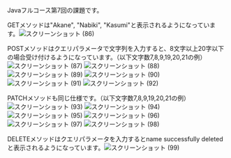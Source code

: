 Javaフルコース第7回の課題です。

GETメソッドは"Akane", "Nabiki", "Kasumi"と表示されるようになっています。![スクリーンショット (86)](https://user-images.githubusercontent.com/111167638/200169353-12beefcc-79f6-4171-94c0-faba2ce585d7.png)

POSTメソッドはクエリパラメータで文字列を入力すると、8文字以上20字以下の場合受け付けるようになっています。（以下文字数7,8,9,19,20,21の例）
![スクリーンショット (87)](https://user-images.githubusercontent.com/111167638/200169402-6c38d956-b014-441e-a11b-b38331250284.png)
![スクリーンショット (88)](https://user-images.githubusercontent.com/111167638/200169403-cd4ba7a7-72e7-4fc3-8d3d-f776c74fedf9.png)
![スクリーンショット (89)](https://user-images.githubusercontent.com/111167638/200169404-98797a61-d6db-42df-a33c-0298b8c45e40.png)
![スクリーンショット (90)](https://user-images.githubusercontent.com/111167638/200169405-66edd3e7-75c9-4d00-b527-181ccf1a0a9a.png)
![スクリーンショット (91)](https://user-images.githubusercontent.com/111167638/200169407-b6305415-acc1-4872-a3b2-f807337fc72d.png)
![スクリーンショット (92)](https://user-images.githubusercontent.com/111167638/200169400-0d27072b-d337-4330-83e7-d735999f2580.png)

PATCHメソッドも同じ仕様です。（以下文字数7,8,9,19,20,21の例）![スクリーンショット (93)](https://user-images.githubusercontent.com/111167638/200169535-04088cf2-46dc-451d-9a2d-af6937031fda.png)
![スクリーンショット (94)](https://user-images.githubusercontent.com/111167638/200169538-2e0876be-c528-43e8-b452-a795292e7ad2.png)
![スクリーンショット (95)](https://user-images.githubusercontent.com/111167638/200169542-bf006ba7-6087-4694-8e77-f058bbb9d79d.png)
![スクリーンショット (96)](https://user-images.githubusercontent.com/111167638/200169544-ae223dfd-9b52-47fa-b5df-c92f60737d85.png)
![スクリーンショット (97)](https://user-images.githubusercontent.com/111167638/200169547-471d7a80-466f-40f0-9264-d61de653251a.png)
![スクリーンショット (98)](https://user-images.githubusercontent.com/111167638/200169551-d723df3b-2d23-4956-a0a3-620adedd04d9.png)

DELETEメソッドはクエリパラメータを入力するとname successfully deletedと表示されるようになっています。![スクリーンショット (99)](https://user-images.githubusercontent.com/111167638/200169583-424ed335-7827-48b8-8deb-e2695445df0d.png)
